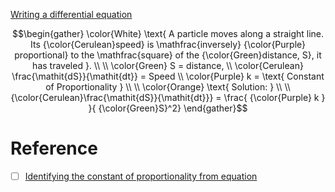 [Writing a differential equation](https://www.khanacademy.org/math/differential-equations/first-order-differential-equations/differential-equations-intro/v/writing-a-differential-equation)

```math
\begin{gather}
\color{White} \text{ A particle moves along a straight line. Its {\color{Cerulean}speed} is \mathfrac{inversely} {\color{Purple} proportional} to the \mathfrac{square} of the {\color{Green}distance, S}, it has traveled }. \\
\\
\color{Green} S = distance, \\
\color{Cerulean} \frac{\mathit{dS}}{\mathit{dt}} = Speed \\
\color{Purple} k = \text{ Constant of Proportionality } \\
\\
\color{Orange} \text{ Solution: } \\
\\
{\color{Cerulean}\frac{\mathit{dS}}{\mathit{dt}}} = \frac{ {\color{Purple} k } }{ {\color{Green}S}^2}
\end{gather}
```

# Reference

- [ ] [Identifying the constant of proportionality from equation](https://www.khanacademy.org/math/cc-seventh-grade-math/cc-7th-ratio-proportion/7th-constant-of-proportionality/v/identifying-the-constant-of-proportionality)
